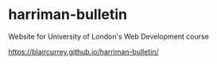 # harriman-bulletin
Website for University of London's Web Development course

https://blaircurrey.github.io/harriman-bulletin/
